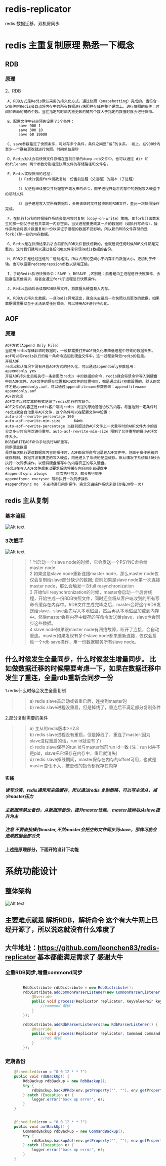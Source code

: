 # redis-replicator
 redis 数据迁移，双机房同步
# redis 主重复制原理 熟悉一下概念
## RDB
### 原理
2、RDB
     
     A、RDB方式是Redis默认采用的持久化方式，通过快照（snapshotting）完成的。当符合一定条件时Redis会自动将内存中的所有数据进行快照并存储在整个硬盘上。进行快照的条件：时间和改动的键的个数。当在指定的时间内被更改的键的个数大于指定的数值时就会进行快照。
     
     B、配置文件中已经预先设置了3个条件：        
          save 900 1        
          save 300 10       
          save 60 10000

     C、save参数指定了快照条件，可以存多个条件，条件之间是“或”的关系。 如上，在900秒内至少一个键被更改就进行快照。时间单位是秒

     D、Redis默认会将快照文件存储在当前目录的dump.rdb文件中，也可以通过 dir 和 dbfilename 两个参数分别指定快照文件的存储路径和文件名。

     E、Redis实现快照的过程：
          1）Redis使用fork函数复制一份当前进程（父进程）的副本（子进程）
     
          2）父进程继续接受并处理客户端发来的命令，而子进程开始将内存中的数据写入硬盘中的临时文件

          3）当子进程写入完所有数据后，会用该临时文件替换旧的RDB文件，至此一次快照操作完成。

     F、在执行fork的时候操作系统会使用写时复制（copy-on-write）策略，即fork()函数发生的那一刻父子进程共享同一内存空间，当父进程要更改某一片的数据时（如执行写命令），操作系统会将该片数据复制一份以保证子进程的数据不受影响，所以新的RDB文件存储的是fork()那一刻的内存数据。

     G、Redis是在快照结束后才会将旧的RDB文件替换成新的，也就是说任何时候RDB文件都是完整的。这时我们就可以通过备份RDB文件来实现Redis数据的备份。
     
     H、RDB文件是经过压缩的二进制格式，所以占用的空间小于内存中的数据大小，更加利于传输。也可以设置redcompression参数以禁用压缩。

     I、手动Redis执行快照命令：SAVE \ BGSAVE ,区别是：前者是由主进程进行快照操作，会阻塞住其他请求，后者会通过fork子进程进行快照操作。
     
     J、Redis启动后会读取RDB快照文件，将数据从硬盘载入内存。

     K、RDB方式持久化数据，一旦Redis异常退出，就会失去最后一次快照以后更改的数据。如果数据很重要以至于无法承受任何损失，可以使用AOF进行持久化。    
## AOF
### 原理

    AOF方式(Append Only File)     
    当使用redis存储非临时数据时，一般都需要打开AOF持久化来降低进程中导致的数据丢失。aof可以将redis执行的每一条命令追加到硬盘文件中，这一过程会降低redis的性能。
    开启AOF
    redis默认情况下没有开启AOF方式的持久化，可以通过appendonly参数启用：
    appendonly yes
    开启AOF持久化后每执行一条会更改redis 中的数据的命令，redis就会将该命令写入到硬盘中的AOF文件。AOF文件的保存位置和RDB文件的位置相同，都是通过dir参数设置的，默认的文件名是appendonly.aof，可以通过appendfilename参数修改：appendfilename  appendonly.aof
    AOF的实现  
    AOF文件以纯文本的形式记录了redis执行的写命令。
    AOF文件的内容正是redis客户端向redis 发送的原始通信协议的内容。每当达到一定条件时redis就会自动重写AOF文件，这个条件可以在配置文件中设置：
    auto-aof-rewrite-percentage 100
    auto-aof-rewrite-min-size      64mb
    auto-aof-rewrite-percentage 当目前超过的AOF文件上一次重写时的AOF文件大小的百分之多少时会再次进行重写。auto-aof-rewrite-min-size 限制了允许重写的最小AOF文件大小。
    BGREWRITEAOF命令手动执行AOF重写。
    同步硬盘数据
    虽然每次执行更改数据库内容的操作时，AOF都会将命令记录在AOF文件中，但由于操作系统的缓存机制，数据并没有真正的写入硬盘，而是进入了系统的硬盘缓存。默认情况下系统每30秒会执行一次同步操作，以便将硬盘缓存中的内容真正的写入硬盘。
    redis在写入AOF文件后主动要求系统将缓存内容同步到硬盘中
    #appendfsync always    ​每次执行写入 都会执行同步
    appendfsync everysec 每秒执行一次同步操作
    #appendfsync no  不主动进行同步操作，完全交由操作系统来做(即每30秒一次​)



## redis 主从复制
### 基本流程
![Alt text](https://github.com/smartxing/imageflod/blob/master/redisfullsync.png)

### 3次握手
![Alt text](https://github.com/smartxing/imageflod/blob/master/redissync2.png)
>> 1 当启动一个slave node的时候，它会发送一个PSYNC命令给master node    
>> 2 如果这是slave node重新连接master node，那么master node仅仅会复制给slave部分缺少的数据; 否则如果是slave node第一次连接master node，那么会触发一次full resynchronization    
>> 3 开始full resynchronization的时候，master会启动一个后台线程，开始生成一份RDB快照文件，同时还会将从客户端收到的所有写命令缓存在内存中。RDB文件生成完毕之后，master会将这个RDB发送给slave，slave会先写入本地磁盘，然后再从本地磁盘加载到内存中。然后master会将内存中缓存的写命令发送给slave，slave也会同步这些数据。    
>> 4 slave node如果跟master node有网络故障，断开了连接，会自动重连。master如果发现有多个slave node都来重新连接，仅仅会启动一个rdb save操作，用一份数据服务所有slave node。    
## 什么时候发生全量同步，什么时候发生增量同步。 比如做数据迁移的时候需要考虑一下，如果在数据迁移中发生了重连，全量rdb重新会同步一份    
1.redis什么时候会发生全量复制     
>> a) redis slave首启动或者重启后，连接到master时    
>> b) redis slave进程没重启，但是掉线了，重连后不满足部分复制条件    

2.部分复制需要的条件    
>> a) 主从的redis版本>=2.8     
>> b) redis slave进程没有重启，但是掉线了，重连了master(因为slave进程重启的话，run id就没有了)    
>> c) redis slave保存的run id与master当前run id一致 (注：run id并不是pid，slave把它保存在内存中，重启就消失)    
>> d) redis slave掉线期间，master保存在内存的offset可用，也就是master变化不大，被更改的指令都保存在内存    
#### 实践
##### 读写分离，redis通常用来做缓存，所以通过redis 复制策略，可以写主读从，减少master压力
##### 主数据库禁止备份，从数据库备份，提升master性能， master挂掉后从slave提升为主  
##### 注意 不要直接操作master,不然master会把空的文件同步到slave，那样可能会造成数据全部丢失

#### 上述是原理部分，下面开始设计下功能
# 系统功能设计
## 整体架构

![Alt text](https://github.com/smartxing/imageflod/blob/master/dcsysnc.png)


## 主要难点就是 解析RDB，解析命令 这个有大牛网上已经开源了，所以说这就没有什么难度了
## 大牛地址：https://github.com/leonchen83/redis-replicator  基本都能满足需求了 感谢大牛
### 全量RDB同步,增量commond同步
```java

        RdbDistribute rdbDistribute = new RdbDistribute();
        rdbDistribute.addCommonParserListener(new CommonParserListener() {
            @Override
            public void process(Replicator replicator, KeyValuePair keyValuePair) {
                //commond 解析
            }
        });
        
        rdbDistribute.addRdbParserListeners(new RdbParserListener() {
            @Override
            public void process(Replicator replicator, Command command) {
                //rdb 解析
            }
        });
```

### 定期备份
```java
    @Scheduled(cron = "0 0 12 * * ?")
    public void rdbBackUp() {
        RdbBackup rdbBackup = new RdbBackup();
        try {
            rdbBackup.backUPRdb(env.getProperty("", ""), env.getProperty("", ""));
        } catch (Exception e) {
            logger.error("back up error", e);
        }
    }


    @Scheduled(cron = "0 0 12 * * ?")
    public void aofBackUp() {
        CommandBackup rdbBackup = new CommandBackup();
        try {
            rdbBackup.backupAof(env.getProperty("", ""), env.getProperty("", ""));
        } catch (Exception e) {
            logger.error("back up error", e);
        }
    }
```

